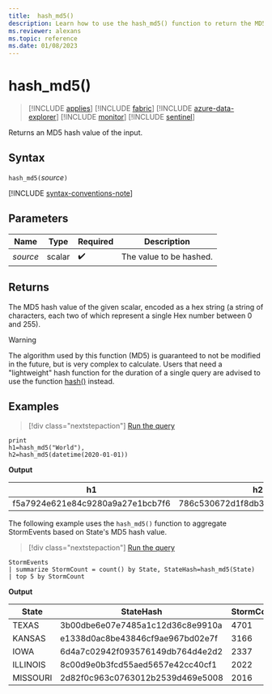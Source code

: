 ```yaml
---
title:  hash_md5()
description: Learn how to use the hash_md5() function to return the MD5 hash value of the input.
ms.reviewer: alexans
ms.topic: reference
ms.date: 01/08/2023
---
```

# hash_md5()

> [!INCLUDE [applies](../includes/applies-to-version/applies.md)] [!INCLUDE [fabric](../includes/applies-to-version/fabric.md)] [!INCLUDE [azure-data-explorer](../includes/applies-to-version/azure-data-explorer.md)] [!INCLUDE [monitor](../includes/applies-to-version/monitor.md)] [!INCLUDE [sentinel](../includes/applies-to-version/sentinel.md)]

Returns an MD5 hash value of the input.

## Syntax

`hash_md5(`*source*`)`

[!INCLUDE [syntax-conventions-note](../includes/syntax-conventions-note.md)]

## Parameters

| Name | Type | Required | Description |
|--|--|--|--|
| *source* | scalar |  :heavy_check_mark: | The value to be hashed.|

## Returns

The MD5 hash value of the given scalar, encoded as a hex string (a string
of characters, each two of which represent a single Hex number between 0
and 255).

> [!WARNING]
> The algorithm used by this function (MD5) is guaranteed
> to not be modified in the future, but is very complex to calculate. Users that
> need a "lightweight" hash function for the duration of a single query are advised
> to use the function [hash()](hash-function.md) instead.

## Examples

> [!div class="nextstepaction"]
> <a href="https://dataexplorer.azure.com/clusters/help/databases/Samples?query=H4sIAAAAAAAAAysoyswrUeDKMLTNSCzOiM9NMdVQCs8vyklR0tThyjBCiKYklqSWZOamahgZGBnoGhgCkaYmADVybf0+AAAA" target="_blank">Run the query</a>

```kusto
print 
h1=hash_md5("World"),
h2=hash_md5(datetime(2020-01-01))
```

**Output**

|h1|h2|
|---|---|
|f5a7924e621e84c9280a9a27e1bcb7f6|786c530672d1f8db31fee25ea8a9390b|

The following example uses the `hash_md5()` function to aggregate StormEvents based on State's MD5 hash value.

> [!div class="nextstepaction"]
> <a href="https://dataexplorer.azure.com/clusters/help/databases/Samples?query=H4sIAAAAAAAAAwsuyS/KdS1LzSsp5qpRKC7NzU0syqxKVQgGiTvnl+aVKNgqJINoDU2FpEqgeGJJqg6E8kgszrDNABLxuSmmGmAhTaAhJfkFCqYQtTAzAJ9n7vdmAAAA" target="_blank">Run the query</a>

```kusto
StormEvents
| summarize StormCount = count() by State, StateHash=hash_md5(State)
| top 5 by StormCount
```

**Output**

|State|StateHash|StormCount|
|---|---|---|
|TEXAS|3b00dbe6e07e7485a1c12d36c8e9910a|4701|
|KANSAS|e1338d0ac8be43846cf9ae967bd02e7f|3166|
|IOWA|6d4a7c02942f093576149db764d4e2d2|2337|
|ILLINOIS|8c00d9e0b3fcd55aed5657e42cc40cf1|2022|
|MISSOURI|2d82f0c963c0763012b2539d469e5008|2016|
